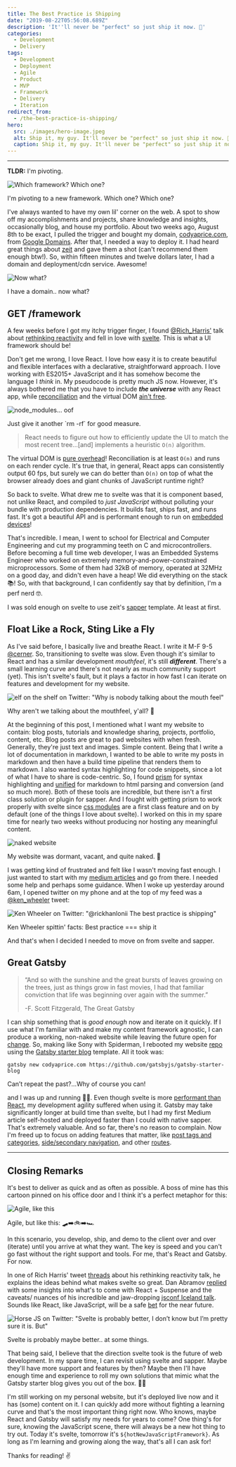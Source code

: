 ```yaml
---
title: The Best Practice is Shipping
date: "2019-08-22T05:56:08.689Z"
description: 'It''ll never be "perfect" so just ship it now. 🚢'
categories:
  - Development
  - Delivery
tags:
  - Development
  - Deployment
  - Agile
  - Product
  - MVP
  - Framework
  - Delivery
  - Iteration
redirect_from:
  - /the-best-practice-is-shipping/
hero:
  src: ./images/hero-image.jpeg
  alt: Ship it, my guy. It'll never be "perfect" so just ship it now. 🚢
  caption: Ship it, my guy. It'll never be "perfect" so just ship it now. 🚢
---
```


---

**TLDR:** I'm pivoting.

![Which framework? Which one?](./images/which-one.gif)

<figcaption>I'm pivoting to a new framework. Which one? Which one?</figcaption>

I've always wanted to have my own lil' corner on the web. A spot to show off my
accomplishments and projects, share knowledge and insights, occasionally blog,
and house my portfolio. About two weeks ago, August 8th to be exact, I pulled the
trigger and bought my domain, [codyaprice.com](https://codyaprice.com), from
[Google Domains](https://domains.google.com). After that, I needed a way to
deploy it. I had heard great things about [zeit](https://zeit.co) and gave them
a shot (can't recommend them enough btw!). So, within fifteen minutes and twelve
dollars later, I had a domain and deployment/cdn service. Awesome!

![Now what?](./images/now-what.gif)

<figcaption>I have a domain.. now what?</figcaption>

## GET /framework

A few weeks before I got my itchy trigger finger, I found
[@Rich_Harris'](https://twitter.com/Rich_Harris) talk about
[rethinking reactivity](https://youtu.be/AdNJ3fydeao) and fell in love with
[svelte](https://svelte.dev). This is what a UI framework should be!

Don't get me wrong, I love React. I love how easy it is to create beautiful and
flexible interfaces with a declarative, straightforward approach. I love working
with ES2015+ JavaScript and it has somehow become the language I _think_ in. My
pseudocode is pretty much JS now. However, it's always bothered me that you have
to include _**the universe**_ with any React app, while
[reconciliation](https://reactjs.org/docs/reconciliation.html) and the virtual
DOM
[ain't free](https://medium.com/@hayavuk/why-virtual-dom-is-slower-2d9b964b4c9e).

![node_modules... oof](./images/node-modules.png)

<figcaption>Just give it another `rm -rf` for good measure.</figcaption>

> React needs to figure out how to efficiently update the UI to match the most
> recent tree...[and] implements a heuristic `O(n)` algorithm.

The virtual DOM is
[pure overhead](https://svelte.dev/blog/virtual-dom-is-pure-overhead)!
Reconciliation is at least `O(n)` and runs on each render cycle. It's true
that, in general, React apps can consistently output 60 fps, but surely we can
do better than `O(n)` on top of what the browser already does and giant chunks
of JavaScript runtime right?

So back to svelte. What drew me to svelte was that it is component based, not
unlike React, and compiled to _just JavaScript_ without polluting your bundle
with production dependencies. It builds fast, ships fast, and runs fast. It's
got a beautiful API and is performant enough to run on
[embedded devices](https://twitter.com/sveltejs/status/1088500539640418304)!

That's incredible. I mean, I went to school for Electrical and Computer
Engineering and cut my programming teeth on C and microcontrollers. Before
becoming a full time web developer, I was an Embedded Systems Engineer who
worked on extremely memory-and-power-constrained microprocessors. Some of them
had 32kB of memory, operated at 32MHz on a good day, and didn't even have a
heap! We did everything on the stack 📚! So, with that background, I can
confidently say that by definition, I'm a perf nerd 🤓.

I was sold enough on svelte to use zeit's [sapper](https://sapper.svelte.dev/)
template. At least at first.

## Float Like a Rock, Sting Like a Fly

As I've said before, I basically live and breathe React. I write it M-F 9-5
[@cerner](https://twitter.com/cernereng). So, transitioning to svelte was slow.
Even though it's similar to React and has a similar development _mouthfeel_,
it's still _**different**_. There's a small learning curve and there's not
nearly as much community support (yet). This isn't svelte's fault, but it plays
a factor in how fast I can iterate on features and development for my website.

![elf on the shelf on Twitter: "Why is nobody talking about the mouth feel"](./images/elf-mouthfeel.png)

<figcaption class="tweet">
  Why aren't we talking about the mouthfeel, y'all? 🤔
</figcaption>

At the beginning of this post, I mentioned what I want my website to contain:
blog posts, tutorials and knowledge sharing, projects, portfolio, content, etc.
Blog posts are great to pad websites with when fresh. Generally, they're just
text and images. Simple content. Being that I write a lot of documentation in
markdown, I wanted to be able to write my posts in markdown and then have a
build time pipeline that renders them to markdown. I also wanted syntax
highlighting for code snippets, since a lot of what I have to share is
code-centric. So, I found
[prism](https://prismjs.com/)
for syntax highlighting and
[unified](https://unifiedjs.com/)
for markdown to html parsing and conversion (and so much more). Both of these
tools are incredible, but there isn't a first class solution or plugin for
sapper. And I fought with getting prism to work properly with svelte since
[css modules](https://github.com/css-modules/css-modules)
are a first class feature and on by default (one of the things I love about
svelte). I worked on this in my spare time for nearly two weeks without
producing nor hosting any meaningful content.

![naked website](./images/naked-svelte-website.png)

<figcaption>My website was dormant, vacant, and quite naked. 🙈</figcaption>

I was getting kind of frustrated and felt like I wasn't moving fast enough. I
just wanted to start with my
[medium articles](https://medium.com/@dev.cprice)
and go from there. I needed some help and perhaps some guidance. When I woke up
yesterday around 6am, I opened twitter on my phone and at the top of my feed was
a [@ken_wheeler](https://twitter.com/ken_wheeler) tweet:

![Ken Wheeler on Twitter: "@rickhanlonii The best practice is shipping"](./images/ken-best-practice-is-shipping.png)

<figcaption class="tweet">
  Ken Wheeler spittin' facts: Best practice === ship it
</figcaption>

And that's when I decided I needed to move on from svelte and sapper.

## Great Gatsby

> “And so with the sunshine and the great bursts of leaves growing on the trees,
> just as things grow in fast movies, I had that familiar conviction that life
> was beginning over again with the summer.”
>
> -F. Scott Fitzgerald, The Great Gatsby

I can ship something that is _good enough_ now and iterate on it quickly. If I
use what I'm familiar with and make my content framework agnostic, I can produce
a working, non-naked website while leaving the future open for
[change](https://overreacted.io/optimized-for-change/).
So, making like Sony with Spiderman, I rebooted my website
[repo](https://github.com/dev-cprice/codyaprice.com/commit/e40a83626d199f0a91273572cbd52e93982362a5)
using the
[Gatsby starter blog](https://www.gatsbyjs.org/starters/gatsbyjs/gatsby-starter-blog/)
template. All it took was:

```shell
gatsby new codyaprice.com https://github.com/gatsbyjs/gatsby-starter-blog
```

<figcaption>Can’t repeat the past?…Why of course you can!</figcaption>

and I was up and running 🏃‍♂️. Even though svelte is more
[performant than React](https://svelte.dev/blog/write-less-code),
my development agility suffered when using it. Gatsby may take significantly
longer at build time than svelte, but I had my first Medium article self-hosted
and deployed faster than I could with native sapper. That's extremely valuable.
And so far, there's no reason to complain. Now I'm freed up to focus on adding
features that matter, like
[post tags and categories](https://github.com/dev-cprice/codyaprice.com/issues/1),
[side/secondary navigation](https://github.com/dev-cprice/codyaprice.com/issues/2),
and other
[routes](https://github.com/dev-cprice/codyaprice.com/issues/3).

---

## Closing Remarks

It's best to deliver as quick and as often as possible. A boss of mine has this
cartoon pinned on his office door and I think it's a perfect metaphor for this:

![Agile, like this](./images/agile-like-this.png)

<figcaption>Agile, but like this: 🛹➡️🚲️️➡️🏎</figcaption>

In this scenario, you develop, ship, and demo to the client over and over
(iterate) until you arrive at what they want. The key is speed and you can't go
fast without the right support and tools. For me, that's React and Gatsby. For
now.

In one of Rich Harris' tweet
[threads](https://twitter.com/Rich_Harris/status/1120736046357131271?s=20)
about his rethinking reactivity talk, he explains the ideas behind what makes
svelte so great. Dan Abramov
[replied](https://twitter.com/dan_abramov/status/1120771116312690688?s=20)
with some insights into what's to come with React + Suspense and the caveats/
nuances of his incredible and jaw-dropping
[jsconf Iceland talk](https://www.youtube.com/watch?v=nLF0n9SACd4).
Sounds like React, like JavaScript, will be a safe
[bet](http://brendaneich.github.io/ModernWeb.tw-2015/#74)
for the near future.

![Horse JS on Twitter: "Svelte is probably better, I don’t know but I’m pretty sure it is. But"](./images/horsejs-svelte-is-probably-better.png)

<figcaption class="tweet">
  Svelte is probably maybe better.. at some things.
</figcaption>

That being said, I believe that the direction svelte took is the future of web
development. In my spare time, I can revisit using svelte and sapper. Maybe
they'll have more support and features by then? Maybe then I'll have enough time
and experience to roll my own solutions that mimic what the Gatsby starter blog
gives you out of the box. 🤷‍♂️

I'm still working on my personal website, but it's deployed live now and it has
(some) content on it. I can quickly add more without fighting a learning curve
and that's the most important thing right now. Who knows, maybe React and
Gatsby will satisfy my needs for years to come? One thing's for sure, knowing
the JavaScript scene, there will always be a new hot thing to try out. Today
it's svelte, tomorrow it's `${hotNewJavaScriptFramework}`. As long as I'm
learning and growing along the way, that's all I can ask for!

Thanks for reading! ✌️
